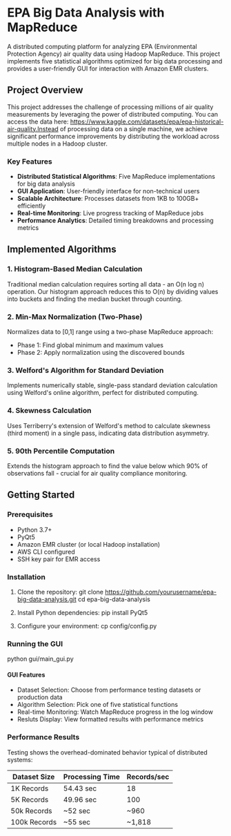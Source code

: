 # EPA Big Data Analysis with MapReduce

A distributed computing platform for analyzing EPA (Environmental Protection Agency) air quality data using Hadoop MapReduce. This project implements five statistical algorithms optimized for big data processing and provides a user-friendly GUI for interaction with Amazon EMR clusters.

## Project Overview

This project addresses the challenge of processing millions of air quality measurements by leveraging the power of distributed computing. You can access the data here: https://www.kaggle.com/datasets/epa/epa-historical-air-quality.Instead of processing data on a single machine, we achieve significant performance improvements by distributing the workload across multiple nodes in a Hadoop cluster.

### Key Features

- **Distributed Statistical Algorithms**: Five MapReduce implementations for big data analysis
- **GUI Application**: User-friendly interface for non-technical users
- **Scalable Architecture**: Processes datasets from 1KB to 100GB+ efficiently
- **Real-time Monitoring**: Live progress tracking of MapReduce jobs
- **Performance Analytics**: Detailed timing breakdowns and processing metrics

## Implemented Algorithms

### 1. Histogram-Based Median Calculation
Traditional median calculation requires sorting all data - an O(n log n) operation. Our histogram approach reduces this to O(n) by dividing values into buckets and finding the median bucket through counting.

### 2. Min-Max Normalization (Two-Phase)
Normalizes data to [0,1] range using a two-phase MapReduce approach:
- Phase 1: Find global minimum and maximum values
- Phase 2: Apply normalization using the discovered bounds

### 3. Welford's Algorithm for Standard Deviation
Implements numerically stable, single-pass standard deviation calculation using Welford's online algorithm, perfect for distributed computing.

### 4. Skewness Calculation
Uses Terriberry's extension of Welford's method to calculate skewness (third moment) in a single pass, indicating data distribution asymmetry.

### 5. 90th Percentile Computation
Extends the histogram approach to find the value below which 90% of observations fall - crucial for air quality compliance monitoring.

## Getting Started

### Prerequisites

- Python 3.7+
- PyQt5
- Amazon EMR cluster (or local Hadoop installation)
- AWS CLI configured
- SSH key pair for EMR access

### Installation

1. Clone the repository:
git clone https://github.com/yourusername/epa-big-data-analysis.git
cd epa-big-data-analysis

2. Install Python dependencies:
pip install PyQt5

3. Configure your environment:
cp config/config.py

### Running the GUI
python gui/main_gui.py

#### GUI Features
  - Dataset Selection: Choose from performance testing datasets or production data
  - Algorithm Selection: Pick one of five statistical functions
  - Real-time Monitoring: Watch MapReduce progress in the log window
  - Resluts Display: View formatted results with performance metrics


### Performance Results

Testing shows the overhead-dominated behavior typical of distributed systems:

| Dataset Size       | Processing Time     | Records/sec   |
|------------------|---------|----------|
| 1K Records     | 54.43 sec  | 18      |
| 5K Records     | 49.96 sec | 100 |
| 50k Records     | ~52 sec | ~960 |
| 100k Records     | ~55 sec | ~1,818 |


